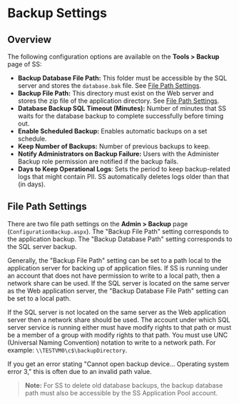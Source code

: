 [title]: # (Backup Settings)
[tags]: # (Backup Settings)
[priority]: # (1000)
[redirect]: # (BackupDatabaseFilePath)
# Backup Settings

## Overview

The following configuration options are available on the **Tools \> Backup** page of SS:

- **Backup Database File Path:** This folder must be accessible by the SQL server and stores the `database.bak` file. See [File Path Settings](#file-path-settings).
- **Backup File Path:** This directory must exist on the Web server and stores the zip file of the application directory. See [File Path Settings](#file-path-settings).
- **Database Backup SQL Timeout (Minutes):** Number of minutes that SS waits for the database backup to complete successfully before timing out.
- **Enable Scheduled Backup:** Enables automatic backups on a set schedule.
- **Keep Number of Backups:** Number of previous backups to keep.
- **Notify Administrators on Backup Failure:** Users with the Administer Backup role permission are notified if the backup fails.
- **Days to Keep Operational Logs**: Sets the period to keep backup-related logs that might contain PII. SS automatically deletes logs older than that (in days).

## File Path Settings

There are two file path settings on the **Admin > Backup** page  (`ConfigurationBackup.aspx`). The "Backup File Path" setting corresponds  to the application backup. The "Backup Database Path" setting  corresponds to the SQL server backup.

Generally, the "Backup File Path"  setting can be set to a path local to the application server for backing up of application files. If SS is running under an account  that does not have permission to write to a local path, then a network  share can be used. If the SQL server is located on the same server as the Web application server, the "Backup Database File Path" setting can be set to a local path.

If the SQL server is not  located on the same server as the Web application server then a network  share should be used. The account under which SQL server service is  running either must have modify rights to that path or must be a member  of a group with modify rights to that path. You must use UNC (Universal  Naming Convention) notation to write to a network path. For example:  `\\TESTVM0\c$\backupDirectory`.

If you get an error  stating "Cannot open backup device… Operating  system error 3," this is often due to an invalid path value.

> **Note:** For SS to delete old database backups, the backup database path must also be accessible by the SS Application Pool account.
